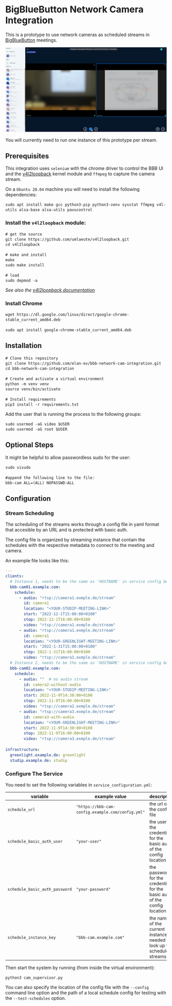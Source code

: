 # BigBlueButton Network Camera Integration

This is a prototype to use network cameras as scheduled streams in [BigBlueButton](https://bigbluebutton.org/) meetings.

![](assets/example.png)

You will currently need to run one instance of this prototype per stream.

## Prerequisites

This integration uses `selenium` with the chrome driver to control the BBB UI
and the [v4l2loopback](https://github.com/umlaeute/v4l2loopback) kernel module
and `ffmpeg` to capture the camera stream.

On a `Ubuntu 20.04` machine you will need to install the following dependencies:

```console
sudo apt install make gcc python3-pip python3-venv sysstat ffmpeg v4l-utils alsa-base alsa-utils pavucontrol
```

### Install the `v4l2loopback` module:

```
# get the source
git clone https://github.com/umlaeute/v4l2loopback.git
cd v4l2loopback

# make and install
make
sudo make install

# load
sudo depmod -a
```

_See also the [v4l2loopback documentation](https://github.com/umlaeute/v4l2loopback)_

### Install Chrome

```
wget https://dl.google.com/linux/direct/google-chrome-stable_current_amd64.deb

sudo apt install google-chrome-stable_current_amd64.deb
```

## Installation

```
# Clone this repository
git clone https://github.com/elan-ev/bbb-network-cam-integration.git
cd bbb-network-cam-integration

# Create and activate a virtual environment
python -m venv venv
source venv/bin/activate

# Install requirements
pip3 install -r requirements.txt
```

Add the user that is running the process to the following groups:

```
sudo usermod -aG video $USER
sudo usermod -aG root $USER
```

## Optional Steps

It might be helpful to allow passwordless sudo for the user:

```
sudo visudo

#append the following line to the file:
bbb-cam ALL=(ALL) NOPASSWD:ALL
```

## Configuration

### Stream Scheduling

The scheduling of the streams works through a config file in yaml format
that accesible by an URL and is protected with basic auth.

The config file is organized by streaming instance that contain the schedules
with the respective metadata to connect to the meeting and camera.

An example file looks like this:

```yaml
---
clients:
  # Instance 1, needs to be the same as 'HOSTNAME' in service config below
  bbb-cam01.example.com:
    schedule:
      - audio: "rtsp://camera1.exmple.de/stream"
        id: camera1
        location: "<YOUR-STUDIP-MEETING-LINK>"
        start: "2022-12-1T15:00:00+0100"
        stop: 2022-12-1T16:00:00+0100
        video: "rtsp://camera1.exmple.de/stream"
      - audio: "rtsp://camera1.exmple.de/stream"
        id: camera1
        location: "<YOUR-GREENLIGHT-MEETING-LINK>"
        start: "2022-1-31T15:00:00+0100"
        stop: 2022-1-31T16:00:00+0100
        video: "rtsp://camera1.exmple.de/stream"
  # Instance 2, needs to be the same as 'HOSTNAME' in service config below
  bbb-cam02.example.com:
    schedule:
      - audio: ""  # no audio stream
        id: camera2-without-audio
        location: "<YOUR-STUDIP-MEETING-LINK>"
        start: 2022-11-9T14:30:00+0100
        stop: 2022-11-9T16:00:00+0100
        video: "rtsp://camera2.exmple.de/stream"
      - audio: "rtsp://camera3.exmple.de/stream"
        id: camera3-with-audio
        location: "<YOUR-GREENLIGHT-MEETING-LINK>"
        start: 2022-11-9T14:30:00+0100
        stop: 2022-11-9T16:00:00+0100
        video: "rtsp://camera3.exmple.de/stream"

infrastructure:
  greenlight.example.de: greenlight
  studip.example.de: studip
```

### Configure The Service

You need to set the following variables in `service_configuration.yml`:

variable | example value | description
---|---|---
`schedule_url` | `"https://bbb-cam-config.example.com/config.yml"` | the url of the config file
`schedule_basic_auth_user` | `"your-user"` | the user for the credentials for the basic auth of the config location
`schedule_basic_auth_password` | `"your-password"` | the password for the credentials for the basic auth of the config location
`schedule_instance_key` | `"bbb-cam.example.com"` | the name of the current instance, needed to look up the scheduled streams

Then start the system by running (from inside the virtual environment):

```
python3 cam_supervisor.py
```

You can also specify the location of the config file with the `--config` command line option
and the path of a local schedule config for testing with the `--test-schedules` option.
